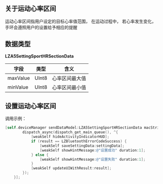 <a name="fecb7798"></a>
## 关于运动心率区间
运动心率区间指用户设定的目标心率值范围， 在运动过程中， 若心率发生变化，手环会遵照用户的设置给予相应的提醒

<a name="C69aG"></a>
## 数据类型
**LZA5SettingSportHRSectionData**

| 字段 | 类型 | 含义 |
| --- | --- | --- |
| maxValue | UInt8 | 心率区间最大值 |
| minValue | UInt8 | 心率区间最小值 |


<a name="44d652c5"></a>
## 设置运动心率区间


调用示例：
```objectivec
[self.deviceManager sendDataModel:LZA5SettingSportHRSectionData macString:self.device.mac completion:^(LZBluetoothErrorCode result, id resp) {
        dispatch_async(dispatch_get_main_queue(), ^{
            [weakSelf hideActivityIndicatorHUD];
            if (result == LZBluetoothErrorCodeSuccess) {
                [weakSelf saveSettingData:settingData];
                [weakSelf showHintMessage:@"设置成功" duration:1];
            } else {
                [weakSelf showHintMessage:@"设置失败" duration:1];
            }
            [weakSelf updateUIWithResult:result];
        });
    }];
```

<br />
<br />


